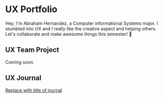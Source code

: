 # UX Portfolio
 
Hey, I'm Abraham Hernandez, a Computer informational Systems major. I stumbled into UX and I really like the creative aspect and helping others. Let's collaborate and make awesome things this semester! 🚀
## UX Team Project

Coming soon.

## UX Journal

[Replace with title of journal](j01/)
